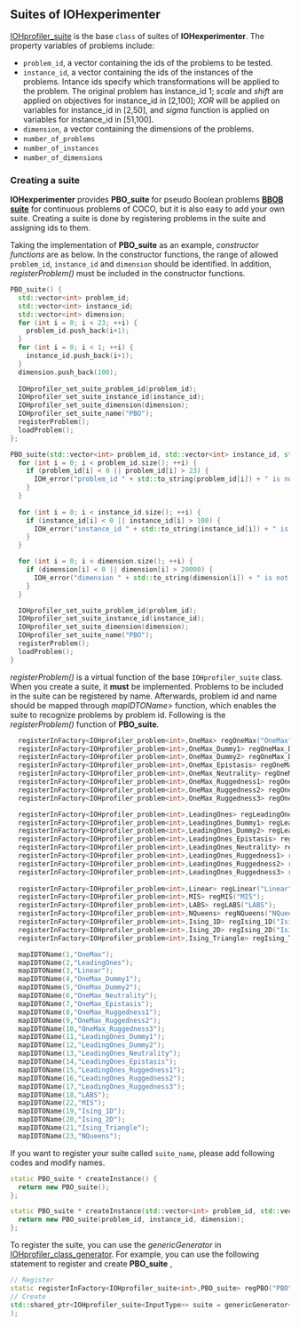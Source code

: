 ## Suites of IOHexperimenter

[IOHprofiler_suite](/src/Template/IOHprofiler_suite.hpp) is the base `class` of suites of __IOHexperimenter__. The property variables of problems include:
* `problem_id`, a vector containing the ids of the problems to be tested.
* `instance_id`, a vector containing the ids of the instances of the problems. Intance ids specify which transformations will be applied to the problem. The original problem has instance_id 1; <i>scale</i> and <i>shift</i> are applied on objectives for instance_id in [2,100]; <i>XOR</i> will be applied on variables for instance_id in [2,50], and <i>sigma</i> function is applied on variables for instance_id in [51,100].
* `dimension`, a vector containing the dimensions of the problems.
* `number_of_problems`
* `number_of_instances`
* `number_of_dimensions`

### Creating a suite
__IOHexperimenter__ provides __PBO_suite__ for pseudo Boolean problems [__BBOB suite__](https://coco.gforge.inria.fr/downloads/download16.00/bbobdocfunctions.pdf) for continuous problems of COCO, but it is also easy to add your own suite. Creating a suite is done by registering problems in the suite and assigning ids to them.

Taking the implementation of __PBO_suite__ as an example, <i>constructor functions</i> are as below. In the constructor functions, the range of allowed `problem_id`, `instance_id` and `dimension` should be identified. In addition, <i>registerProblem()</i> must be included in the constructor functions.

```cpp
PBO_suite() {
  std::vector<int> problem_id;
  std::vector<int> instance_id;
  std::vector<int> dimension;
  for (int i = 0; i < 23; ++i) {
    problem_id.push_back(i+1);
  }
  for (int i = 0; i < 1; ++i) {
    instance_id.push_back(i+1);
  }
  dimension.push_back(100);
  
  IOHprofiler_set_suite_problem_id(problem_id);
  IOHprofiler_set_suite_instance_id(instance_id);
  IOHprofiler_set_suite_dimension(dimension);
  IOHprofiler_set_suite_name("PBO");
  registerProblem();
  loadProblem();
};

PBO_suite(std::vector<int> problem_id, std::vector<int> instance_id, std::vector<int> dimension) {
  for (int i = 0; i < problem_id.size(); ++i) {
    if (problem_id[i] < 0 || problem_id[i] > 23) {
      IOH_error("problem_id " + std::to_string(problem_id[i]) + " is not in PBO_suite");
    }
  }
  
  for (int i = 0; i < instance_id.size(); ++i) {
    if (instance_id[i] < 0 || instance_id[i] > 100) {
      IOH_error("instance_id " + std::to_string(instance_id[i]) + " is not in PBO_suite");
    }
  }

  for (int i = 0; i < dimension.size(); ++i) {
    if (dimension[i] < 0 || dimension[i] > 20000) {
      IOH_error("dimension " + std::to_string(dimension[i]) + " is not in PBO_suite");
    }
  }

  IOHprofiler_set_suite_problem_id(problem_id);
  IOHprofiler_set_suite_instance_id(instance_id);
  IOHprofiler_set_suite_dimension(dimension);
  IOHprofiler_set_suite_name("PBO");
  registerProblem();
  loadProblem();
}
```

<i>registerProblem()</i> is a virtual function of the base `IOHprofiler_suite` class. When you create a suite, it __must__ be implemented. Problems to be included in the suite can be registered by name. Afterwards, problem id and name should be mapped through <i>mapIDTOName></i> function, which enables the suite to recognize problems by problem id. Following is the <i>registerProblem()</i> function of __PBO_suite__.
```cpp
  registerInFactory<IOHprofiler_problem<int>,OneMax> regOneMax("OneMax");
  registerInFactory<IOHprofiler_problem<int>,OneMax_Dummy1> regOneMax_Dummy1("OneMax_Dummy1");
  registerInFactory<IOHprofiler_problem<int>,OneMax_Dummy2> regOneMax_Dummy2("OneMax_Dummy2");
  registerInFactory<IOHprofiler_problem<int>,OneMax_Epistasis> regOneMax_Epistasis("OneMax_Epistasis");
  registerInFactory<IOHprofiler_problem<int>,OneMax_Neutrality> regOneMax_Neutrality("OneMax_Neutrality");
  registerInFactory<IOHprofiler_problem<int>,OneMax_Ruggedness1> regOneMax_Ruggedness1("OneMax_Ruggedness1");
  registerInFactory<IOHprofiler_problem<int>,OneMax_Ruggedness2> regOneMax_Ruggedness2("OneMax_Ruggedness2");
  registerInFactory<IOHprofiler_problem<int>,OneMax_Ruggedness3> regOneMax_Ruggedness3("OneMax_Ruggedness3");

  registerInFactory<IOHprofiler_problem<int>,LeadingOnes> regLeadingOnes("LeadingOnes");
  registerInFactory<IOHprofiler_problem<int>,LeadingOnes_Dummy1> regLeadingOnes_Dummy1("LeadingOnes_Dummy1");
  registerInFactory<IOHprofiler_problem<int>,LeadingOnes_Dummy2> regLeadingOnes_Dummy2("LeadingOnes_Dummy2");
  registerInFactory<IOHprofiler_problem<int>,LeadingOnes_Epistasis> regLeadingOnes_Epistasis("LeadingOnes_Epistasis");
  registerInFactory<IOHprofiler_problem<int>,LeadingOnes_Neutrality> regLeadingOnes_Neutrality("LeadingOnes_Neutrality");
  registerInFactory<IOHprofiler_problem<int>,LeadingOnes_Ruggedness1> regLeadingOnes_Ruggedness1("LeadingOnes_Ruggedness1");
  registerInFactory<IOHprofiler_problem<int>,LeadingOnes_Ruggedness2> regLeadingOnes_Ruggedness2("LeadingOnes_Ruggedness2");
  registerInFactory<IOHprofiler_problem<int>,LeadingOnes_Ruggedness3> regLeadingOnes_Ruggedness3("LeadingOnes_Ruggedness3");
  
  registerInFactory<IOHprofiler_problem<int>,Linear> regLinear("Linear");
  registerInFactory<IOHprofiler_problem<int>,MIS> regMIS("MIS");
  registerInFactory<IOHprofiler_problem<int>,LABS> regLABS("LABS");
  registerInFactory<IOHprofiler_problem<int>,NQueens> regNQueens("NQueens");
  registerInFactory<IOHprofiler_problem<int>,Ising_1D> regIsing_1D("Ising_1D");
  registerInFactory<IOHprofiler_problem<int>,Ising_2D> regIsing_2D("Ising_2D");
  registerInFactory<IOHprofiler_problem<int>,Ising_Triangle> regIsing_Triangle("Ising_Triangle");

  mapIDTOName(1,"OneMax");
  mapIDTOName(2,"LeadingOnes");
  mapIDTOName(3,"Linear");
  mapIDTOName(4,"OneMax_Dummy1");
  mapIDTOName(5,"OneMax_Dummy2");
  mapIDTOName(6,"OneMax_Neutrality");
  mapIDTOName(7,"OneMax_Epistasis");
  mapIDTOName(8,"OneMax_Ruggedness1");
  mapIDTOName(9,"OneMax_Ruggedness2");
  mapIDTOName(10,"OneMax_Ruggedness3");
  mapIDTOName(11,"LeadingOnes_Dummy1");
  mapIDTOName(12,"LeadingOnes_Dummy2");
  mapIDTOName(13,"LeadingOnes_Neutrality");
  mapIDTOName(14,"LeadingOnes_Epistasis");
  mapIDTOName(15,"LeadingOnes_Ruggedness1");
  mapIDTOName(16,"LeadingOnes_Ruggedness2");
  mapIDTOName(17,"LeadingOnes_Ruggedness3");
  mapIDTOName(18,"LABS");
  mapIDTOName(22,"MIS");
  mapIDTOName(19,"Ising_1D");
  mapIDTOName(20,"Ising_2D");
  mapIDTOName(21,"Ising_Triangle");
  mapIDTOName(23,"NQueens");
```

If you want to register your suite called `suite_name`, please add following codes and modify names.
```cpp
static PBO_suite * createInstance() {
  return new PBO_suite();
};

static PBO_suite * createInstance(std::vector<int> problem_id, std::vector<int> instance_id, std::vector<int> dimension) {
  return new PBO_suite(problem_id, instance_id, dimension);
};
```
To register the suite, you can use the <i>genericGenerator</i> in [IOHprofiler_class_generator](/src/Template/). For example, you can use the following statement to register and create __PBO_suite__ ,
```cpp
// Register
static registerInFactory<IOHprofiler_suite<int>,PBO_suite> regPBO("PBO");
// Create
std::shared_ptr<IOHprofiler_suite<InputType>> suite = genericGenerator<IOHprofiler_suite<int>>::instance().create("PBO");
);
```